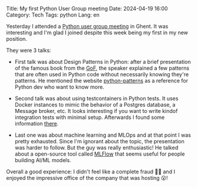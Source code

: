Title: My first Python User Group meeting
Date: 2024-04-19 16:00
Category: Tech
Tags: python
Lang: en

Yesterday I attended a [Python user group meeting](https://www.meetup.com/python-user-group-belgium/events/298456368/) in Ghent. It was interesting and I'm glad I joined despite this week being my first in my new position.

They were 3 talks:

* First talk was about Design Patterns in Python: after a brief presentation of the famous book from the [GoF](https://en.wikipedia.org/wiki/Gang_of_Four), the speaker explained a few patterns that are often used in Python code without necessarily knowing they're patterns. He mentioned the website [python-patterns](https://python-patterns.guide/) as a reference for Python dev who want to know more.

* Second talk was about using testcontainers in Python tests. It uses Docker instances to mimic the behavior of a Postgres database, a Message broker, etc. It looks interesting if you want to write kindof integration tests with minimal setup. Afterwards I found some information [there](https://testcontainers.com/guides/getting-started-with-testcontainers-for-python/).

* Last one was about machine learning and MLOps and at that point I was pretty exhausted. Since I'm ignorant about the topic, the presentation was harder to follow. But the guy was really enthusiastic! He talked about a open-source tool called [MLFlow](https://mlflow.org/) that seems useful for people building AI/ML models.

Overall a good experience: I didn't feel like a complete fraud 💪🏻 and I enjoyed the impressive office of the company that was hosting 😮!
